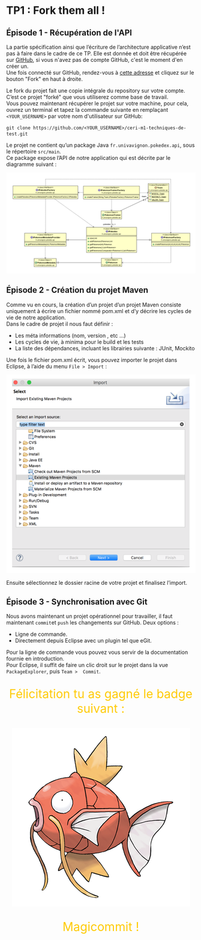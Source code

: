 # TP1 : Fork them all !  

## Épisode 1 - Récupération de l'API

La partie spécification ainsi que l’écriture de l’architecture applicative n’est pas à faire dans  le cadre de ce TP. Elle est donnée et doit être récupérée sur [GitHub](https://github.com), si vous n'avez pas de compte GitHub, c'est le moment d'en créer un.  
Une fois connecté sur GitHub, rendez-vous à [cette adresse](https://github.com/Youkoulanda/ceri-m1-techniques-de-test) et cliquez sur le  bouton "Fork" en haut à droite.

Le fork du projet fait une copie intégrale du repository sur votre compte.  
C’est ce projet "forké" que vous utiliserez comme base de travail.  
Vous pouvez maintenant récupérer le projet sur votre machine, pour cela, ouvrez un terminal et tapez la commande suivante en remplaçant `<YOUR_USERNAME>` par votre nom d'utilisateur sur GitHub:
```
git clone https://github.com/<YOUR_USERNAME>/ceri-m1-techniques-de-test.git
```
Le projet ne contient qu’un package Java `fr.univavignon.pokedex.api`, sous le répertoire `src/main`.  
Ce package expose l’API de notre application qui est décrite par le diagramme suivant :

<p align="center">
    <img
        alt="Diagramme de classe de l'API"
        src="images/diagramme_de_classes.png"
        title="Diagramme de classe de l'API"
    />
</p>

## Épisode 2 - Création du projet Maven

Comme vu en cours, la création d’un projet d’un projet Maven consiste uniquement à écrire  un fichier nommé pom.xml et d’y décrire les cycles de vie de notre application.  
Dans le cadre de  projet il nous faut définir :

- Les méta informations (nom, version , etc …)
- Les cycles de vie, à minima pour le build et les tests
- La liste des dépendances, incluant les librairies suivante : JUnit, Mockito

Une fois le fichier pom.xml écrit, vous pouvez importer le projet dans Eclipse, à l’aide du  menu `File > Import` :

<p align="center">
    <img
        alt="Menu d'importation d'Eclipse pour un projet Maven"
        src="images/importation_pom.png"
        title="Importation du projet Maven"
    />
</p>

Ensuite sélectionnez le dossier racine de votre projet et finalisez l’import.

## Épisode 3 - Synchronisation avec Git

Nous avons maintenant un projet opérationnel pour travailler, il faut maintenant `commit`et `push` les changements sur GitHub. Deux options :

- Ligne de commande.
- Directement depuis Eclipse avec un plugin tel que eGit.

Pour la ligne de commande vous pouvez vous servir de la documentation fournie en introduction.  
Pour Eclipse, il suffit de faire un clic droit sur le projet dans la vue `PackageExplorer`, puis `Team >  Commit`.

<p align="center" style="color: #ffcb05; font-size: 2rem;">
Félicitation tu as gagné le badge suivant :
</p>
<p align="center">
    <img
        alt="Dessin d'un magicarpe"
        src="images/magicarpe.png"
        title="Magicommit"
    />
</p>
<p align="center" style="color: #ffcb05; font-size: 2rem;">
Magicommit !
</p>
